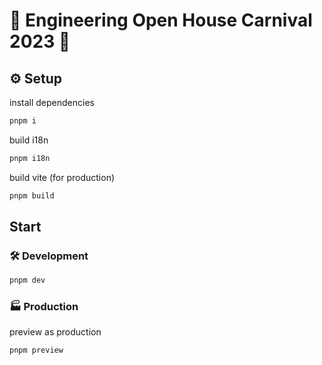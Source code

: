 # 🎡 Engineering Open House Carnival 2023 🎪

## ⚙️ Setup
install dependencies
```sh
pnpm i
```

build i18n
```sh
pnpm i18n
```

build vite (for production)
```sh
pnpm build
```

## Start
### 🛠️ Development
```sh
pnpm dev
```

### 🏭 Production
preview as production
```sh
pnpm preview
```